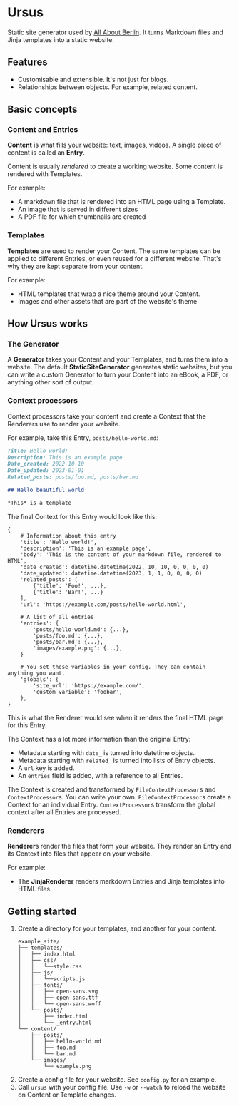 # Ursus

Static site generator used by [All About Berlin](https://allaboutberlin.com). It turns Markdown files and Jinja templates into a static website.

## Features

- Customisable and extensible. It's not just for blogs.
- Relationships between objects. For example, related content.

## Basic concepts

### Content and Entries

**Content** is what fills your website: text, images, videos. A single piece of content is called an **Entry**.

Content is usually *rendered* to create a working website. Some content is rendered with Templates.

For example:

- A markdown file that is rendered into an HTML page using a Template.
- An image that is served in different sizes
- A PDF file for which thumbnails are created

### Templates

**Templates** are used to render your Content. The same templates can be applied to different Entries, or even reused for a different website. That's why they are kept separate from your content.

For example:

- HTML templates that wrap a nice theme around your Content.
- Images and other assets that are part of the website's theme


## How Ursus works

### The Generator

A **Generator** takes your Content and your Templates, and turns them into a website. The default **StaticSiteGenerator** generates static websites, but you can write a custom Generator to turn your Content into an eBook, a PDF, or anything other sort of output.

### Context processors

Context processors take your content and create a Context that the Renderers use to render your website.

For example, take this Entry, `posts/hello-world.md`:

```markdown
Title: Hello world!
Description: This is an example page
Date_created: 2022-10-10
Date_updated: 2023-01-01
Related_posts: posts/foo.md, posts/bar.md

## Hello beautiful world

*This* is a template
```

The final Context for this Entry would look like this:

```
{
    # Information about this entry
    'title': 'Hello world!',
    'description': 'This is an example page',
    'body': 'This is the content of your markdown file, rendered to HTML',
    'date_created': datetime.datetime(2022, 10, 10, 0, 0, 0, 0)
    'date_updated': datetime.datetime(2023, 1, 1, 0, 0, 0, 0)
    'related_posts': [
        {'title': 'Foo!', ...},
        {'title': 'Bar!', ...}
    ],
    'url': 'https://example.com/posts/hello-world.html',

    # A list of all entries
    'entries': {
        'posts/hello-world.md': {...},
        'posts/foo.md': {...},
        'posts/bar.md': {...},
        'images/example.png': {...},
    }

    # You set these variables in your config. They can contain anything you want.
    'globals': {
        'site_url': 'https://example.com/',
        'custom_variable': 'foobar',
    },
}
```

This is what the Renderer would see when it renders the final HTML page for this Entry.

The Context has a lot more information than the original Entry:

- Metadata starting with `date_` is turned into datetime objects.
- Metadata starting with `related_` is turned into lists of Entry objects.
- A `url` key is added.
- An `entries` field is added, with a reference to all Entries.

The Context is created and transformed by `FileContextProcessor`s and `ContextProcessor`s. You can write your own. `FileContextProcessor`s create a Context for an individual Entry. `ContextProcessor`s transform the global context after all Entries are processed.

### Renderers

**Renderer**s render the files that form your website. They render an Entry and its Context into files that appear on your website.

For example:

* The **JinjaRenderer** renders markdown Entries and Jinja templates into HTML files.


## Getting started

1. Create a directory for your templates, and another for your content.
    ```
    example_site/
    ├── templates/
    │   ├── index.html
    │   ├── css/
    │   │   └──style.css
    │   ├── js/
    │   │   └──scripts.js
    │   ├── fonts/
    │   │   ├── open-sans.svg
    │   │   ├── open-sans.ttf
    │   │   └── open-sans.woff
    │   └── posts/
    │       ├── index.html
    │       └── _entry.html
    └── content/
        ├── posts/
        │   ├── hello-world.md
        │   ├── foo.md
        │   └── bar.md
        └── images/
            └── example.png
    ```
2. Create a config file for your website. See `config.py` for an example.
3. Call `ursus` with your config file. Use `-w` or `--watch` to reload the website on Content or Template changes.